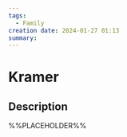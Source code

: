 ```yaml
---
tags:
  - Family
creation date: 2024-01-27 01:13
summary:
---
```

# Kramer

## Description

%%PLACEHOLDER%%
